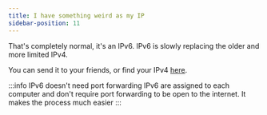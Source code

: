 ```yaml
---
title: I have something weird as my IP
sidebar-position: 11
---
```


That's completely normal, it's an IPv6. 
IPv6 is slowly replacing the older and more limited IPv4. 

You can send it to your friends, or find your IPv4 [here](https://www.ipchicken.com/).

:::info IPv6 doesn't need port forwarding
IPv6 are assigned to each computer and don't require port forwarding to be open to the internet. It makes the process much easier
:::